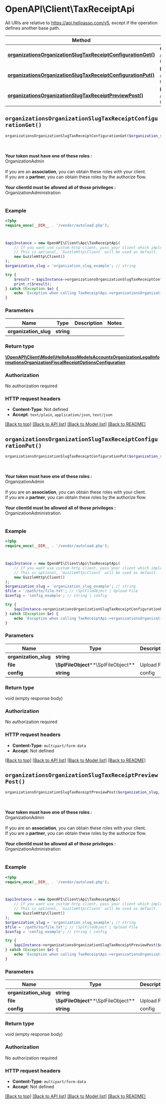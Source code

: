 # OpenAPI\Client\TaxReceiptApi

All URIs are relative to https://api.helloasso.com/v5, except if the operation defines another base path.

| Method | HTTP request | Description |
| ------------- | ------------- | ------------- |
| [**organizationsOrganizationSlugTaxReceiptConfigurationGet()**](TaxReceiptApi.md#organizationsOrganizationSlugTaxReceiptConfigurationGet) | **GET** /organizations/{organizationSlug}/tax-receipt/configuration |  |
| [**organizationsOrganizationSlugTaxReceiptConfigurationPut()**](TaxReceiptApi.md#organizationsOrganizationSlugTaxReceiptConfigurationPut) | **PUT** /organizations/{organizationSlug}/tax-receipt/configuration |  |
| [**organizationsOrganizationSlugTaxReceiptPreviewPost()**](TaxReceiptApi.md#organizationsOrganizationSlugTaxReceiptPreviewPost) | **POST** /organizations/{organizationSlug}/tax-receipt/preview |  |


## `organizationsOrganizationSlugTaxReceiptConfigurationGet()`

```php
organizationsOrganizationSlugTaxReceiptConfigurationGet($organization_slug): \OpenAPI\Client\Model\HelloAssoModelsAccountsOrganizationLegalInformationsOrganizationFiscalReceiptOptionsConfiguration
```



<br/><br/><b>Your token must have one of these roles : </b><br/>OrganizationAdmin<br/><br/>If you are an <b>association</b>, you can obtain these roles with your client.<br/>If you are a <b>partner</b>, you can obtain these roles by the authorize flow.<br/><br/><b>Your clientId must be allowed all of those privileges : </b> <br/> OrganizationAdministration<br/><br/>

### Example

```php
<?php
require_once(__DIR__ . '/vendor/autoload.php');



$apiInstance = new OpenAPI\Client\Api\TaxReceiptApi(
    // If you want use custom http client, pass your client which implements `GuzzleHttp\ClientInterface`.
    // This is optional, `GuzzleHttp\Client` will be used as default.
    new GuzzleHttp\Client()
);
$organization_slug = 'organization_slug_example'; // string

try {
    $result = $apiInstance->organizationsOrganizationSlugTaxReceiptConfigurationGet($organization_slug);
    print_r($result);
} catch (Exception $e) {
    echo 'Exception when calling TaxReceiptApi->organizationsOrganizationSlugTaxReceiptConfigurationGet: ', $e->getMessage(), PHP_EOL;
}
```

### Parameters

| Name | Type | Description  | Notes |
| ------------- | ------------- | ------------- | ------------- |
| **organization_slug** | **string**|  | |

### Return type

[**\OpenAPI\Client\Model\HelloAssoModelsAccountsOrganizationLegalInformationsOrganizationFiscalReceiptOptionsConfiguration**](../Model/HelloAssoModelsAccountsOrganizationLegalInformationsOrganizationFiscalReceiptOptionsConfiguration.md)

### Authorization

No authorization required

### HTTP request headers

- **Content-Type**: Not defined
- **Accept**: `text/plain`, `application/json`, `text/json`

[[Back to top]](#) [[Back to API list]](../../README.md#endpoints)
[[Back to Model list]](../../README.md#models)
[[Back to README]](../../README.md)

## `organizationsOrganizationSlugTaxReceiptConfigurationPut()`

```php
organizationsOrganizationSlugTaxReceiptConfigurationPut($organization_slug, $file, $config)
```



<br/><br/><b>Your token must have one of these roles : </b><br/>OrganizationAdmin<br/><br/>If you are an <b>association</b>, you can obtain these roles with your client.<br/>If you are a <b>partner</b>, you can obtain these roles by the authorize flow.<br/><br/><b>Your clientId must be allowed all of those privileges : </b> <br/> OrganizationAdministration<br/><br/>

### Example

```php
<?php
require_once(__DIR__ . '/vendor/autoload.php');



$apiInstance = new OpenAPI\Client\Api\TaxReceiptApi(
    // If you want use custom http client, pass your client which implements `GuzzleHttp\ClientInterface`.
    // This is optional, `GuzzleHttp\Client` will be used as default.
    new GuzzleHttp\Client()
);
$organization_slug = 'organization_slug_example'; // string
$file = '/path/to/file.txt'; // \SplFileObject | Upload File
$config = 'config_example'; // string | config

try {
    $apiInstance->organizationsOrganizationSlugTaxReceiptConfigurationPut($organization_slug, $file, $config);
} catch (Exception $e) {
    echo 'Exception when calling TaxReceiptApi->organizationsOrganizationSlugTaxReceiptConfigurationPut: ', $e->getMessage(), PHP_EOL;
}
```

### Parameters

| Name | Type | Description  | Notes |
| ------------- | ------------- | ------------- | ------------- |
| **organization_slug** | **string**|  | |
| **file** | **\SplFileObject****\SplFileObject**| Upload File | |
| **config** | **string**| config | [optional] |

### Return type

void (empty response body)

### Authorization

No authorization required

### HTTP request headers

- **Content-Type**: `multipart/form-data`
- **Accept**: Not defined

[[Back to top]](#) [[Back to API list]](../../README.md#endpoints)
[[Back to Model list]](../../README.md#models)
[[Back to README]](../../README.md)

## `organizationsOrganizationSlugTaxReceiptPreviewPost()`

```php
organizationsOrganizationSlugTaxReceiptPreviewPost($organization_slug, $file, $config)
```



<br/><br/><b>Your token must have one of these roles : </b><br/>OrganizationAdmin<br/><br/>If you are an <b>association</b>, you can obtain these roles with your client.<br/>If you are a <b>partner</b>, you can obtain these roles by the authorize flow.<br/><br/><b>Your clientId must be allowed all of those privileges : </b> <br/> OrganizationAdministration<br/><br/>

### Example

```php
<?php
require_once(__DIR__ . '/vendor/autoload.php');



$apiInstance = new OpenAPI\Client\Api\TaxReceiptApi(
    // If you want use custom http client, pass your client which implements `GuzzleHttp\ClientInterface`.
    // This is optional, `GuzzleHttp\Client` will be used as default.
    new GuzzleHttp\Client()
);
$organization_slug = 'organization_slug_example'; // string
$file = '/path/to/file.txt'; // \SplFileObject | Upload File
$config = 'config_example'; // string | config

try {
    $apiInstance->organizationsOrganizationSlugTaxReceiptPreviewPost($organization_slug, $file, $config);
} catch (Exception $e) {
    echo 'Exception when calling TaxReceiptApi->organizationsOrganizationSlugTaxReceiptPreviewPost: ', $e->getMessage(), PHP_EOL;
}
```

### Parameters

| Name | Type | Description  | Notes |
| ------------- | ------------- | ------------- | ------------- |
| **organization_slug** | **string**|  | |
| **file** | **\SplFileObject****\SplFileObject**| Upload File | |
| **config** | **string**| config | [optional] |

### Return type

void (empty response body)

### Authorization

No authorization required

### HTTP request headers

- **Content-Type**: `multipart/form-data`
- **Accept**: Not defined

[[Back to top]](#) [[Back to API list]](../../README.md#endpoints)
[[Back to Model list]](../../README.md#models)
[[Back to README]](../../README.md)
